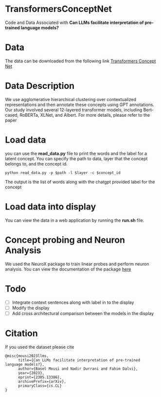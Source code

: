 # TransformersConceptNet
Code and Data Associated with **Can LLMs facilitate interpretation of pre-trained language models?** 

# Data 
The data can be downloaded from the following link [Transformers Concept Net](https://drive.google.com/file/d/17Dc3gDfCTFpM-wOhkao3fi5yMEHPBkGx/view?usp=drive_link)

# Data Description 

We use agglomerative hierarchical clustering over contextualized representations and then annotate these concepts using GPT annotations. Our study involved several 12-layered transformer models, including Bert-cased, RoBERTa, XLNet, and Albert. For more details, please refer to the paper

# Load data 
you can use the __read_data.py__ file to print the words and the label for a latent concept. You can specify the path to data, layer that the concept belongs to, and the concept id.
```
python read_data.py -p $path -l $layer -c $concept_id
```

The output is the list of words along with the chatgpt provided label for the concept
# Load data into display 

You can view the data in a web application by running the __run.sh__ file. 

# Concept probing and Neuron Analysis

We used the NeuroX package to train linear probes and perform neuron analysis. You can view the documentation of the package [here](https://neurox.readthedocs.io/en/latest/index.html)
# Todo 

- [ ] Integrate context sentences along with label in to the display 
- [ ] Modify the display
- [ ] Add cross architectural comparison between the models in the display
# Citation

If you used the dataset please cite 

```
@misc{mousi2023llms,
      title={Can LLMs facilitate interpretation of pre-trained language models?}, 
      author={Basel Mousi and Nadir Durrani and Fahim Dalvi},
      year={2023},
      eprint={2305.13386},
      archivePrefix={arXiv},
      primaryClass={cs.CL}
}
```
